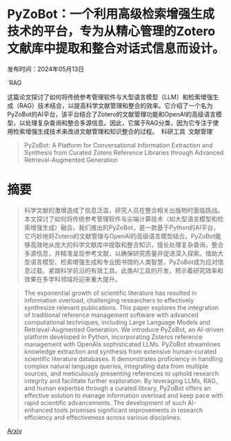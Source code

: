 # PyZoBot：一个利用高级检索增强生成技术的平台，专为从精心管理的Zotero文献库中提取和整合对话式信息而设计。

发布时间：2024年05月13日

`RAG

这篇论文探讨了如何将传统参考管理软件与大型语言模型（LLM）和检索增强生成（RAG）技术结合，以提高科学文献管理和整合的效率。它介绍了一个名为PyZoBot的AI平台，该平台结合了Zotero的文献管理功能和OpenAI的高级语言模型，以处理复杂查询和整合多源信息。因此，它属于RAG分类，因为它专注于使用检索增强生成技术来改进文献管理和知识整合的过程。` `科研工具` `文献管理`

> PyZoBot: A Platform for Conversational Information Extraction and Synthesis from Curated Zotero Reference Libraries through Advanced Retrieval-Augmented Generation

# 摘要

> 科学文献的激增造成了信息泛滥，研究人员在整合相关出版物时面临挑战。本文探讨了如何将传统参考管理软件与尖端计算技术（如大型语言模型和检索增强生成）融合。我们推出的PyZoBot，是一款基于Python的AI平台，它巧妙地将Zotero的文献管理与OpenAI的高级语言模型结合。PyZoBot能够高效地从庞大的科学文献库中提取和整合知识，擅长处理复杂查询，整合多源信息，并精准呈现参考文献，以确保研究质量并促进深入探索。借助大型语言模型、检索增强生成和专业图书馆的人类智慧，PyZoBot成为应对信息过载、紧跟科学前沿的有效工具。此类AI工具的开发，预示着研究效率和效果在多学科领域将迎来重大提升。

> The exponential growth of scientific literature has resulted in information overload, challenging researchers to effectively synthesize relevant publications. This paper explores the integration of traditional reference management software with advanced computational techniques, including Large Language Models and Retrieval-Augmented Generation. We introduce PyZoBot, an AI-driven platform developed in Python, incorporating Zoteros reference management with OpenAIs sophisticated LLMs. PyZoBot streamlines knowledge extraction and synthesis from extensive human-curated scientific literature databases. It demonstrates proficiency in handling complex natural language queries, integrating data from multiple sources, and meticulously presenting references to uphold research integrity and facilitate further exploration. By leveraging LLMs, RAG, and human expertise through a curated library, PyZoBot offers an effective solution to manage information overload and keep pace with rapid scientific advancements. The development of such AI-enhanced tools promises significant improvements in research efficiency and effectiveness across various disciplines.

[Arxiv](https://arxiv.org/abs/2405.07963)